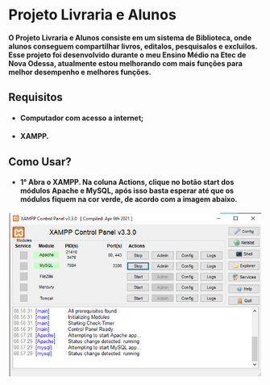 # Projeto Livraria e Alunos
 
#### O Projeto Livraria e Alunos consiste em um sistema de Biblioteca, onde alunos conseguem compartilhar livros, editalos, pesquisalos e excluilos. Esse projeto foi desenvolvido durante o meu Ensino Médio na Etec de Nova Odessa, atualmente estou melhorando com mais funções para melhor desempenho e melhores funções.

## Requisitos

- #### Computador com acesso a internet;
- #### XAMPP.

## Como Usar?

- #### 1° Abra o XAMPP. Na coluna Actions, clique no botão start dos módulos Apache e MySQL, após isso basta esperar até que os módulos fiquem na cor verde, de acordo com a imagem abaixo.

<center><img alt="imagem xampp ligado" width="500px" src="imgReadme/xampp ligado.png"></center>
